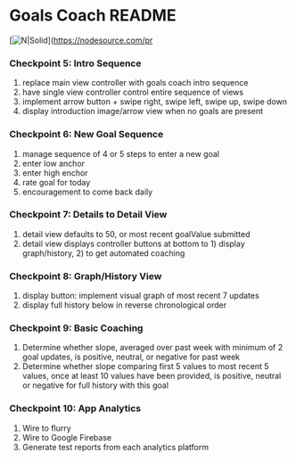 # Goals Coach README

[![N|Solid](https://cldup.com/dTxpPi9lDf.thumb.png)](https://nodesource.com/pr
### Checkpoint 5: Intro Sequence
1. replace main view controller with goals coach intro sequence
2. have single view controller control entire sequence of views
3. implement arrow button + swipe right, swipe left, swipe up, swipe down
4. display introduction image/arrow view when no goals are present

### Checkpoint 6: New Goal Sequence
1. manage sequence of 4 or 5 steps to enter a new goal
2. enter low anchor
3. enter high enchor
4. rate goal for today
5. encouragement to come back daily

### Checkpoint 7: Details to Detail View
1. detail view defaults to 50, or most recent goalValue submitted
2. detail view displays controller buttons at bottom to 1) display graph/history, 2) to get automated coaching


### Checkpoint 8: Graph/History View
1. display button: implement visual graph of most recent 7 updates
2. display full history below in reverse chronological order

### Checkpoint 9: Basic Coaching
1. Determine whether slope, averaged over past week with minimum of 2 goal updates, is positive, neutral, or negative for past week
2. Determine whether slope comparing first 5 values to most recent 5 values, once at least 10 values have been provided, is positive, neutral or negative for full history with this goal

### Checkpoint 10: App Analytics
1. Wire to flurry
2. Wire to Google Firebase
3. Generate test reports from each analytics platform
